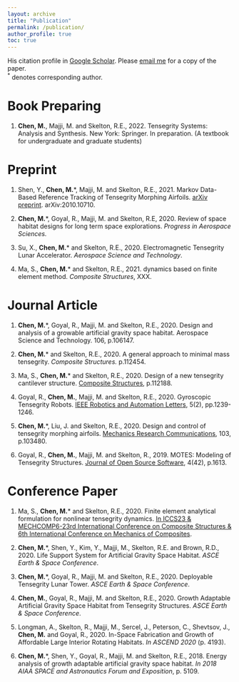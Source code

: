```yaml
---
layout: archive
title: "Publication"
permalink: /publication/
author_profile: true
toc: true
---
```

His citation profile in [Google Scholar](https://scholar.google.com/citations?user=2g3lz0AAAAAJ&hl=en). Please [email me](mailto:muhaochen@tamu.edu) for a copy of the paper.    
<sup>*</sup> denotes corresponding author.

# Book Preparing
1. **Chen, M.**, Majji, M. and Skelton, R.E., 2022. Tensegrity Systems: Analysis and Synthesis. New York: Springer. In preparation. (A textbook for undergraduate and graduate students)

# Preprint
1. Shen, Y., **Chen, M.***, Majji, M. and Skelton, R.E., 2021. Markov Data-Based Reference Tracking of Tensegrity Morphing Airfoils. <u>arXiv preprint</u>. arXiv:2010.10710.

1. **Chen, M.***, Goyal, R., Majji, M. and Skelton, R.E, 2020. Review of space habitat designs for long term space explorations. *Progress in Aerospace Sciences.*

1. Su, X., **Chen, M.*** and Skelton, R.E., 2020. Electromagnetic Tensegrity Lunar Accelerator. *Aerospace Science and Technology*. 

1. Ma, S., **Chen, M.*** and Skelton, R.E., 2021. dynamics based on finite element method. *Composite Structures*, XXX.

# Journal Article 
1. **Chen, M.***, Goyal, R., Majji, M. and Skelton, R.E., 2020. Design and analysis of a growable artificial gravity space habitat. Aerospace Science and Technology. 106, p.106147.

1. **Chen, M.*** and Skelton, R.E., 2020. A general approach to minimal mass tensegrity. *Composite Structures.* p.112454.

1. Ma, S., **Chen, M.*** and Skelton, R.E., 2020. Design of a new tensegrity cantilever structure. <u>Composite Structures</u>, p.112188.

1. Goyal, R., **Chen, M.**, Majji, M. and Skelton, R.E., 2020. Gyroscopic Tensegrity Robots. <u>IEEE Robotics and Automation Letters</u>, 5(2), pp.1239-1246.

1. **Chen, M.***, Liu, J. and Skelton, R.E., 2020. Design and control of tensegrity morphing airfoils. <u>Mechanics Research Communications</u>, 103, p.103480.

1. Goyal, R., **Chen, M.**, Majji, M. and Skelton, R., 2019. MOTES: Modeling of Tensegrity Structures. <u>Journal of Open Source Software</u>, 4(42), p.1613.

# Conference Paper
1. Ma, S., **Chen, M.*** and Skelton, R.E., 2020. Finite element analytical formulation for nonlinear tensegrity dynamics. <u> In ICCS23 & MECHCOMP6-23rd International Conference on Composite Structures & 6th International Conference on Mechanics of Composites</u>. 

1. **Chen, M.***, Shen, Y., Kim, Y., Majji, M., Skelton, R.E. and Brown, R.D., 2020. Life Support System for Artificial Gravity Space Habitat. *ASCE Earth & Space Conference*. 

1. **Chen, M.***, Goyal, R., Majji, M. and Skelton, R.E., 2020. Deployable Tensegrity Lunar Tower. *ASCE Earth & Space Conference*. 
  
1. **Chen, M.**, Goyal, R., Majji, M. and Skelton, R.E., 2020. Growth Adaptable Artificial Gravity Space Habitat from Tensegrity Structures. *ASCE Earth & Space Conference*. 


1. Longman, A., Skelton, R., Majji, M., Sercel, J., Peterson, C., Shevtsov, J., **Chen, M.** and Goyal, R., 2020. In-Space Fabrication and Growth of Affordable Large Interior Rotating Habitats. *In ASCEND 2020* (p. 4193).

1. **Chen, M.***, Shen, Y., Goyal, R., Majji, M. and Skelton, R.E., 2018. Energy analysis of growth adaptable artificial gravity space habitat. *In 2018 AIAA SPACE and Astronautics Forum and Exposition*, p. 5109.

